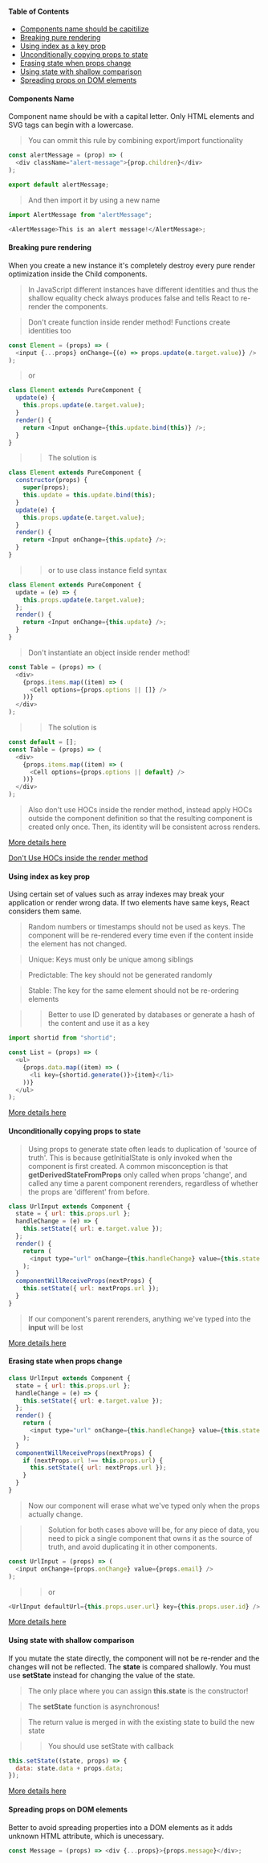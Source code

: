 #### Table of Contents

- [Components name should be capitilize](#components-name)
- [Breaking pure rendering](#breaking-pure-rendering)
- [Using index as a key prop](#using-index-as-key-prop)
- [Unconditionally copying props to state](#unconditionally-copying-props-to-state)
- [Erasing state when props change](#erasing-state-when-props-change)
- [Using state with shallow comparison](#using-state-with-shallow-comparison)
- [Spreading props on DOM elements](#spreading-props-on-dom-elements)

#### Components Name

Component name should be with a capital letter. Only HTML elements and SVG tags can begin with a lowercase.

> You can ommit this rule by combining export/import functionality

```javascript
const alertMessage = (prop) => (
  <div className="alert-message">{prop.children}</div>
);

export default alertMessage;
```

> And then import it by using a new name

```javascript
import AlertMessage from "alertMessage";

<AlertMessage>This is an alert message!</AlertMessage>;
```

#### Breaking pure rendering

When you create a new instance it's completely destroy every pure render optimization inside the Child components.

> In JavaScript different instances have different identities and thus the shallow equality check always produces false and tells React to re-render the components.

> Don't create function inside render method! Functions create identities too

```javascript
const Element = (props) => (
  <input {...props} onChange={(e) => props.update(e.target.value)} />
);
```

> or

```javascript
class Element extends PureComponent {
  update(e) {
    this.props.update(e.target.value);
  }
  render() {
    return <Input onChange={this.update.bind(this)} />;
  }
}
```

> > The solution is

```javascript
class Element extends PureComponent {
  constructor(props) {
    super(props);
    this.update = this.update.bind(this);
  }
  update(e) {
    this.props.update(e.target.value);
  }
  render() {
    return <Input onChange={this.update} />;
  }
}
```

> > or to use class instance field syntax

```javascript
class Element extends PureComponent {
  update = (e) => {
    this.props.update(e.target.value);
  };
  render() {
    return <Input onChange={this.update} />;
  }
}
```

> Don't instantiate an object inside render method!

```javascript
const Table = (props) => (
  <div>
    {props.items.map((item) => (
      <Cell options={props.options || []} />
    ))}
  </div>
);
```

> > The solution is

```javascript
const default = [];
const Table = (props) => (
  <div>
    {props.items.map((item) => (
      <Cell options={props.options || default} />
    ))}
  </div>
);
```

> Also don't use HOCs inside the render method, instead apply HOCs outside the component definition so that the resulting component is created only once. Then, its identity will be consistent across renders.

[More details here](https://medium.com/@esamatti/react-js-pure-render-performance-anti-pattern-fb88c101332f#.hv3l5i8vb)

[Don't Use HOCs inside the render method](https://reactjs.org/docs/higher-order-components.html#dont-use-hocs-inside-the-render-method)

#### Using index as key prop

Using certain set of values such as array indexes may break your application or render wrong data. If two elements have same keys, React considers them same.

> Random numbers or timestamps should not be used as keys. The component will be re-rendered every time even if the content inside the element has not changed.

> Unique: Keys must only be unique among siblings

> Predictable: The key should not be generated randomly

> Stable: The key for the same element should not be re-ordering elements

> > Better to use ID generated by databases or generate a hash of the content and use it as a key

```javascript
import shortid from "shortid";

const List = (props) => (
  <ul>
    {props.data.map((item) => (
      <li key={shortid.generate()}>{item}</li>
    ))}
  </ul>
);
```

[More details here](https://medium.com/@robinpokorny/index-as-a-key-is-an-anti-pattern-e0349aece318)

#### Unconditionally copying props to state

> Using props to generate state often leads to duplication of 'source of truth'. This is because getInitialState is only invoked when the component is first created. A common misconception is that <strong>getDerivedStateFromProps</strong> only called when props 'change', and called any time a parent component rerenders, regardless of whether the props are 'different' from before.

```javascript
class UrlInput extends Component {
  state = { url: this.props.url };
  handleChange = (e) => {
    this.setState({ url: e.target.value });
  };
  render() {
    return (
      <input type="url" onChange={this.handleChange} value={this.state.url} />
    );
  }
  componentWillReceiveProps(nextProps) {
    this.setState({ url: nextProps.url });
  }
}
```

> If our component's parent rerenders, anything we've typed into the <strong>input</strong> will be lost

[More details here](https://reactjs.org/blog/2018/06/07/you-probably-dont-need-derived-state.html#anti-pattern-unconditionally-copying-props-to-state)

#### Erasing state when props change

```javascript
class UrlInput extends Component {
  state = { url: this.props.url };
  handleChange = (e) => {
    this.setState({ url: e.target.value });
  };
  render() {
    return (
      <input type="url" onChange={this.handleChange} value={this.state.url} />
    );
  }
  componentWillReceiveProps(nextProps) {
    if (nextProps.url !== this.props.url) {
      this.setState({ url: nextProps.url });
    }
  }
}
```

> Now our component will erase what we've typed only when the props actually change.

> > Solution for both cases above will be, for any piece of data, you need to pick a single component that owns it as the source of truth, and avoid duplicating it in other components.

```javascript
const UrlInput = (props) => (
  <input onChange={props.onChange} value={props.email} />
);
```

> > or

```javascript
<UrlInput defaultUrl={this.props.user.url} key={this.props.user.id} />
```

[More details here](https://reactjs.org/blog/2018/06/07/you-probably-dont-need-derived-state.html#recommendation-fully-controlled-component)

#### Using state with shallow comparison

If you mutate the state directly, the component will not be re-render and the changes will not be reflected. The <strong>state</strong> is compared shallowly. You must use <b>setState</b> instead for changing the value of the state.

> The only place where you can assign <b>this.state</b> is the constructor!

> The <b>setState</b> function is asynchronous!

> The return value is merged in with the existing state to build the new state

> > You should use setState with callback

```javascript
this.setState((state, props) => {
  data: state.data + props.data;
});
```

[More details here](https://reactjs.org/docs/state-and-lifecycle.html#state-updates-may-be-asynchronous)

#### Spreading props on DOM elements

Better to avoid spreading properties into a DOM elements as it adds unknown HTML attribute, which is unecessary.

```javascript
const Message = (props) => <div {...props}>{props.message}</div>;
```
